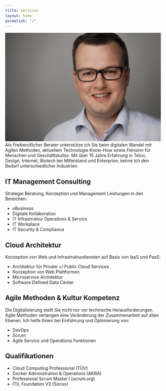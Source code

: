 ```yaml
---
title: Services
layout: home
permalink: "/"
---
```


![profile-pic](/assets/dt-image.jpg)Als Freiberuflicher Berater unterstütze ich Sie beim digitalen Wandel mit Agilen Methoden, aktuellem Technologie Know-How sowie Feinsinn für Menschen und Geschäftskultur.  Mit über 15 Jahre Erfahrung in Telco, Design, Internet, Biotech bei Mittelstand und Enterprise, kenne ich den Bedarf unterschiedlicher Industrien.
 
##  IT Management Consulting
Strategie Beratung, Konzeption und Management Leistungen in den Bereichen:
* eBusiness
* Digitale Kollaboration
* IT Infrastruktur Operations & Service
* IT Workplace
* IT Security & Compliance

## Cloud Architektur
Konzeption von Web und Infrastrukturdiensten auf Basis von IaaS und PaaS:
* Architektur für Private +/ Public Cloud Services
* Konzeption von Web Plattformen
* Microservice Architektur
* Software Defined Data Center

## Agile Methoden & Kultur Kompetenz
Die Digitalisierung stellt Sie nicht nur vor technische Herausforderungen. 
Agile Methoden verlangen eine Veränderung der Zusammenarbeit auf allen Ebenen. Ich helfe Ihnen bei Einführung und Optimierung von:

* DevOps
* Scrum
* Agile Service und Operations Funktionen

## Qualifikationen
* Cloud Computing Professional (TÜV)
* Docker Administration & Operations (AKRA)
* Professional Scrum Master I (scrum.org)
* ITIL  Foundation V3 (Socos)